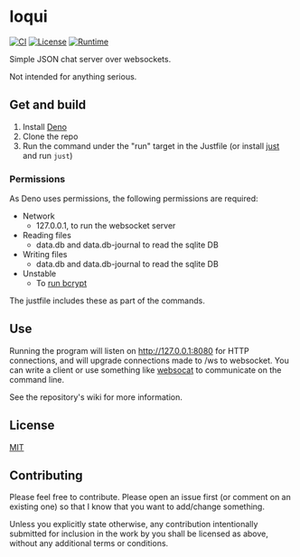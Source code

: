 # loqui

[![CI](https://github.com/Celeo/loqui/workflows/CI/badge.svg?branch=master)](https://github.com/Celeo/loqui/actions?query=workflow%3ACI)
[![License](https://img.shields.io/badge/License-MIT-green)](LICENSE)
[![Runtime](https://img.shields.io/badge/runtime-Deno-orange)](https://deno.land/)

Simple JSON chat server over websockets.

Not intended for anything serious.

## Get and build

1. Install [Deno](https://deno.land/)
1. Clone the repo
1. Run the command under the "run" target in the Justfile (or install
   [just](https://github.com/casey/just) and run `just`)

### Permissions

As Deno uses permissions, the following permissions are required:

- Network
  - 127.0.0.1, to run the websocket server
- Reading files
  - data.db and data.db-journal to read the sqlite DB
- Writing files
  - data.db and data.db-journal to read the sqlite DB
- Unstable
  - To [run bcrypt](https://github.com/JamesBroadberry/deno-bcrypt/issues/18)

The justfile includes these as part of the commands.

## Use

Running the program will listen on http://127.0.0.1:8080 for HTTP connections, and will upgrade connections made to /ws to websocket. You can write a client or
use something like [websocat](https://github.com/vi/websocat) to communicate on the command line.

See the repository's wiki for more information.

## License

[MIT](LICENSE)

## Contributing

Please feel free to contribute. Please open an issue first (or comment on an existing one) so that I know that you want to add/change something.

Unless you explicitly state otherwise, any contribution intentionally submitted for inclusion in the work by you shall be licensed as above, without any additional terms or conditions.
